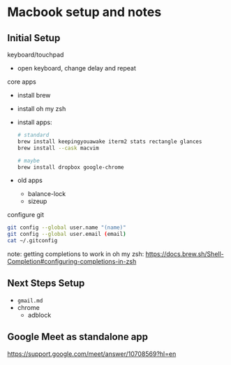 # Macbook setup and notes

## Initial Setup

keyboard/touchpad

* open keyboard, change delay and repeat

core apps

* install brew
* install oh my zsh
* install apps:

  ```sh
  # standard
  brew install keepingyouawake iterm2 stats rectangle glances
  brew install --cask macvim

  # maybe
  brew install dropbox google-chrome
  ```

* old apps
    * balance-lock
    * sizeup

configure git

  ```sh
  git config --global user.name "(name)"
  git config --global user.email (email)
  cat ~/.gitconfig
  ```

note: getting completions to work in oh my zsh: <https://docs.brew.sh/Shell-Completion#configuring-completions-in-zsh>

## Next Steps Setup

* `gmail.md`
* chrome
    * adblock

## Google Meet as standalone app

<https://support.google.com/meet/answer/10708569?hl=en>
